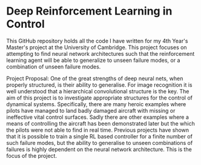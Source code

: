# Deep Reinforcement Learning in Control

This GitHub repository holds all the code I have written for my 4th Year's Master's project at the University of Cambridge. This project focuses on attempting to find neural network architectures such that the reinforcement learning agent will be able to generalize to unseen failure modes, or a combination of unseen failure modes.

Project Proposal:
One of the great strengths of deep neural nets, when properly structured, is their ability to generalise. For image recognition it is well understood that a hierarchical convolutional structure is the key. The aim of this project is to investigate appropriate structures for the control of dynamical systems. Specifically, there are many heroic examples where pilots have managed to land badly damaged aircraft with missing or ineffective vital control surfaces. Sadly there are other examples where a means of controlling the aircraft has been demonstrated later but the which the pilots were not able to find in real time. Previous projects have shown that it is possible to train a single RL based controller for a finite number of such failure modes, but the ability to generalise to unseen combinations of failures is highly dependent on the neural network architecture. This is the focus of the project.
